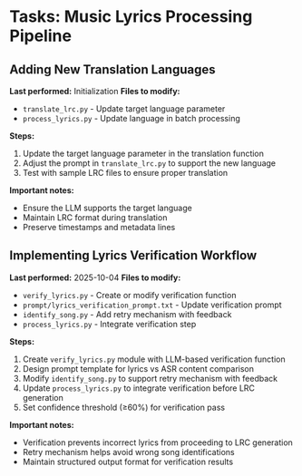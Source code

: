# Tasks: Music Lyrics Processing Pipeline

## Adding New Translation Languages
**Last performed:** Initialization
**Files to modify:**
- `translate_lrc.py` - Update target language parameter
- `process_lyrics.py` - Update language in batch processing

**Steps:**
1. Update the target language parameter in the translation function
2. Adjust the prompt in `translate_lrc.py` to support the new language
3. Test with sample LRC files to ensure proper translation

**Important notes:**
- Ensure the LLM supports the target language
- Maintain LRC format during translation
- Preserve timestamps and metadata lines

## Implementing Lyrics Verification Workflow
**Last performed:** 2025-10-04
**Files to modify:**
- `verify_lyrics.py` - Create or modify verification function
- `prompt/lyrics_verification_prompt.txt` - Update verification prompt
- `identify_song.py` - Add retry mechanism with feedback
- `process_lyrics.py` - Integrate verification step

**Steps:**
1. Create `verify_lyrics.py` module with LLM-based verification function
2. Design prompt template for lyrics vs ASR content comparison
3. Modify `identify_song.py` to support retry mechanism with feedback
4. Update `process_lyrics.py` to integrate verification before LRC generation
5. Set confidence threshold (≥60%) for verification pass

**Important notes:**
- Verification prevents incorrect lyrics from proceeding to LRC generation
- Retry mechanism helps avoid wrong song identifications
- Maintain structured output format for verification results
